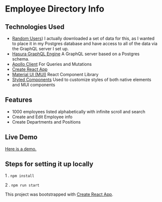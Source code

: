 # Employee Directory Info

## Technologies Used

- [Random Users](https://randomuser.me/)) I actually downloaded a set of data for this, as I wanted to place it in my Postgres database and have access to all of the data via the GraphQL server I set up.
- [Hasura GraphQL Engine](https://hasura.io/) A GraphQL server based on a Postgres schema.
- [Apollo Client](https://www.apollographql.com/) For Queries and Mutations
- [Create React App](https://facebook.github.io/create-react-app/docs/getting-started)
- [Material UI (MUI)](https://material-ui.com/) React Component Library
- [Styled Components](https://www.styled-components.com/) Used to customize styles of both native elements and MUI components

## Features

- 1000 employees listed alphabetically with infinite scroll and search
- Create and Edit Employee info
- Create Departments and Positions

## Live Demo

[Here is a demo.](http://russc.github.io/employee-directory)

## Steps for setting it up locally

1 . `npm install`

2 . `npm run start`


This project was bootstrapped with [Create React App](https://github.com/facebook/create-react-app).
